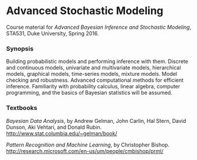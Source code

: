 # Advanced Stochastic Modeling

Course material for *Advanced Bayesian Inference and Stochastic Modeling*, STA531, Duke University, Spring 2016.

### Synopsis
Building probabilistic models and performing inference with them. Discrete and continuous models, univariate and multivariate models, hierarchical models, graphical models, time-series models, mixture models. Model checking and robustness. Advanced computational methods for efficient inference. Familiarity with probability calculus, linear algebra, computer programming, and the basics of Bayesian statistics will be assumed.

### Textbooks
*Bayesian Data Analysis*, by Andrew Gelman, John Carlin, Hal Stern, David Dunson, Aki Vehtari, and Donald Rubin.
http://www.stat.columbia.edu/~gelman/book/

*Pattern Recognition and Machine Learning*, by Christopher Bishop.
http://research.microsoft.com/en-us/um/people/cmbishop/prml/
